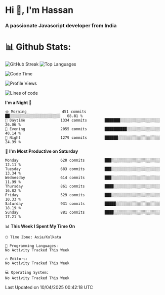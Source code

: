 # Hi 👋, I'm Hassan
### A passionate Javascript developer from India


# 📊 Github Stats:
![GitHub Streak](https://github-readme-streak-stats.herokuapp.com/?user=codeblooded47&theme=dracula&hide_border=false)
![Top Languages](https://github-readme-stats.vercel.app/api/top-langs/?username=codeblooded47&layout=compact&theme=dracula)



<!--START_SECTION:waka-->
![Code Time](http://img.shields.io/badge/Code%20Time-883%20hrs%201%20min-blue)

![Profile Views](http://img.shields.io/badge/Profile%20Views-0-blue)

![Lines of code](https://img.shields.io/badge/From%20Hello%20World%20I%27ve%20Written-24.0%20million%20lines%20of%20code-blue)

**I'm a Night 🦉** 

```text
🌞 Morning                451 commits         ██░░░░░░░░░░░░░░░░░░░░░░░   08.81 % 
🌆 Daytime                1334 commits        ███████░░░░░░░░░░░░░░░░░░   26.06 % 
🌃 Evening                2055 commits        ██████████░░░░░░░░░░░░░░░   40.14 % 
🌙 Night                  1279 commits        ██████░░░░░░░░░░░░░░░░░░░   24.99 % 
```
📅 **I'm Most Productive on Saturday** 

```text
Monday                   620 commits         ███░░░░░░░░░░░░░░░░░░░░░░   12.11 % 
Tuesday                  683 commits         ███░░░░░░░░░░░░░░░░░░░░░░   13.34 % 
Wednesday                614 commits         ███░░░░░░░░░░░░░░░░░░░░░░   11.99 % 
Thursday                 861 commits         ████░░░░░░░░░░░░░░░░░░░░░   16.82 % 
Friday                   529 commits         ███░░░░░░░░░░░░░░░░░░░░░░   10.33 % 
Saturday                 931 commits         █████░░░░░░░░░░░░░░░░░░░░   18.19 % 
Sunday                   881 commits         ████░░░░░░░░░░░░░░░░░░░░░   17.21 % 
```


📊 **This Week I Spent My Time On** 

```text
🕑︎ Time Zone: Asia/Kolkata

💬 Programming Languages: 
No Activity Tracked This Week

🔥 Editors: 
No Activity Tracked This Week

💻 Operating System: 
No Activity Tracked This Week
```


 Last Updated on 10/04/2025 00:42:18 UTC
<!--END_SECTION:waka-->

